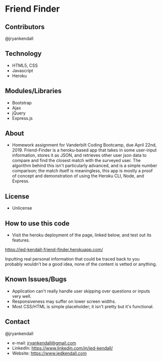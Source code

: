 # Friend Finder

## Contributors
@jryankendall

## Technology
- HTML5, CSS
- Javascript
- Heroku

## Modules/Libraries
- Bootstrap
- Ajax
- jQuery
- Express.js

## About
- Homework assignment for Vanderbilt Coding Bootcamp, due April 22nd, 2019. Friend-Finder is a heroku-based app that takes in some user-input information, stores it as JSON, and retrieves other user json data to compare and find the closest match with the surveyed user. The algorithm behind this isn't particularly advanced, and is a simple number comparison; the match itself is meaningless, this app is mostly a proof of concept and demonstration of using the Heroku CLI, Node, and Express.

## License
- Unlicense

## How to use this code
- Visit the heroku deployment of the page, linked below, and test out its features.

https://jed-kendall-friend-finder.herokuapp.com/

Inputting real personal information that could be traced back to you probably wouldn't be a good idea, none of the content is vetted or anything.

## Known Issues/Bugs
- Application can't really handle user skipping over questions or inputs very well.
- Responsiveness may suffer on lower screen widths.
- Most CSS/HTML is simple placeholder; it isn't pretty but it's functional.
  
## Contact

@jryankendall
- e-mail: jryankendall@gmail.com
- LinkedIn: https://www.linkedin.com/in/jed-kendall/
- Website: https://www.jedkendall.com
